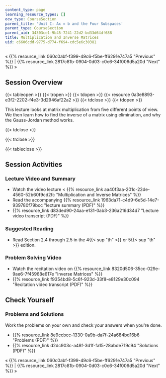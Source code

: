 ```yaml
---
content_type: page
learning_resource_types: []
ocw_type: CourseSection
parent_title: 'Unit I: Ax = b and the Four Subspaces'
parent_type: CourseSection
parent_uid: 34303ce1-9b45-7241-22d2-bd33d64df688
title: Multiplication and Inverse Matrices
uid: c6606cdd-9775-d774-f694-cdc5e6c30381
---
```


« {{% resource_link 060c0abf-f399-49c6-f5be-ff6291e747a5 "Previous" %}} | {{% resource_link 2817c81b-0904-0d03-c0c6-34f006d5a20d "Next" %}} »

Session Overview
----------------

{{< tableopen >}}
{{< tropen >}}
{{< tdopen >}}
{{< resource 0a3e8893-e3f2-2202-f4e3-3d2946af22a2 >}}
{{< tdclose >}}
{{< tdopen >}}


This lecture looks at matrix multiplication from five different points of view. We then learn how to find the inverse of a matrix using elimination, and why the Gauss-Jordan method works.


{{< tdclose >}}

{{< trclose >}}

{{< tableclose >}}

Session Activities
------------------

### Lecture Video and Summary

*   Watch the video lecture \< {{% resource_link aa40f3aa-201c-22de-4560-52b60f9cd2fc "Multiplication and Inverse Matrices" %}}
*   Read the accompanying {{% resource_link 1963da71-c4d9-6e5d-14e7-939780f79bcc "lecture summary (PDF)" %}}
*   {{% resource_link d83ded90-24aa-e131-0ab3-236a216d34d7 "Lecture video transcript (PDF)" %}}

### Suggested Reading

*   Read Section 2.4 through 2.5 in the 4{{< sup "th" >}} or 5{{< sup "th" >}} edition.

### Problem Solving Video

*   Watch the recitation video on {{% resource_link 8320d506-35cc-029e-9ae6-7f45968e617e "Inverse Matrices" %}}
*   {{% resource_link f9354bd8-5c6f-923d-33f8-e8129e30c094 "Recitation video transcript (PDF)" %}}

Check Yourself
--------------

### Problems and Solutions

Work the problems on your own and check your answers when you're done.

*   {{% resource_link 8e9ccbcc-1330-0a9b-da7f-24a684bd16b6 "Problems (PDF)" %}}
*   {{% resource_link d2dc903c-a48f-3d1f-fa15-28abde719c94 "Solutions (PDF)" %}}

« {{% resource_link 060c0abf-f399-49c6-f5be-ff6291e747a5 "Previous" %}} | {{% resource_link 2817c81b-0904-0d03-c0c6-34f006d5a20d "Next" %}} »